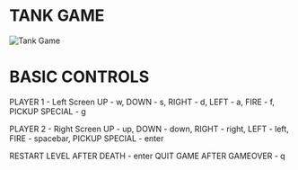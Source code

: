 #  TANK GAME 
![Tank Game](https://i.ibb.co/KwnKd6P/Tank-Game-Main.png)
# BASIC CONTROLS
  PLAYER 1 - Left Screen
  UP - w, DOWN - s, RIGHT - d, LEFT - a, FIRE - f, PICKUP SPECIAL - g

  PLAYER 2 - Right Screen
  UP - up, DOWN - down, RIGHT - right, LEFT - left, FIRE - spacebar, PICKUP SPECIAL - enter

  RESTART LEVEL AFTER DEATH - enter
  QUIT GAME AFTER GAMEOVER - q
